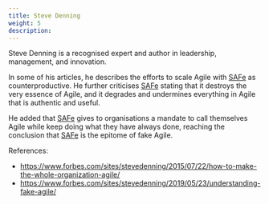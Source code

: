 ```yaml
---
title: Steve Denning
weight: 5
description:
---
```


Steve Denning is a recognised expert and author in leadership, management, and innovation. 

In some of his articles, he describes the efforts to scale Agile with [SAFe](https://www.scaledagileframework.com/) as counterproductive. He further criticises [SAFe](https://www.scaledagileframework.com/) stating that it destroys the very essence of Agile, and it degrades and undermines everything in Agile that is authentic and useful.

He added that [SAFe](https://www.scaledagileframework.com/) gives to organisations a mandate to call themselves Agile while keep doing what they have always done, reaching the conclusion that [SAFe](https://www.scaledagileframework.com/) is the epitome of fake Agile.

References:
- https://www.forbes.com/sites/stevedenning/2015/07/22/how-to-make-the-whole-organization-agile/ 
- https://www.forbes.com/sites/stevedenning/2019/05/23/understanding-fake-agile/ 
